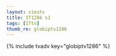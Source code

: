 ```yaml
--- 
layout: sieutv
title: IT1286 s1
tags: [ITtv]
thumb_re: globiptv1286
---
```

{% include tvadv key="globiptv1286" %} 
